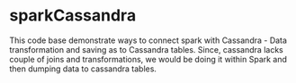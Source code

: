 # sparkCassandra
This code base demonstrate ways to connect spark with Cassandra - Data transformation and saving as to Cassandra tables.
Since, cassandra lacks couple of joins and transformations, we would be doing it within Spark and then dumping data to cassandra tables.
